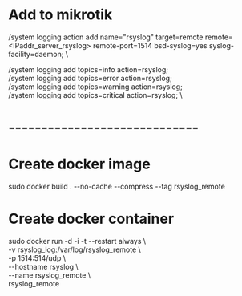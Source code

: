 # Add to mikrotik

/system logging action add name="rsyslog" target=remote remote=<IPaddr_server_rsyslog> remote-port=1514 bsd-syslog=yes syslog-facility=daemon; \

/system logging add topics=info action=rsyslog; \
/system logging add topics=error action=rsyslog; \
/system logging add topics=warning action=rsyslog; \
/system logging add topics=critical action=rsyslog; \

# -----------------------------

# Create docker image
sudo docker build . --no-cache --compress --tag rsyslog_remote

# Create docker container
sudo docker run -d -i -t --restart always \\ \
-v rsyslog_log:/var/log/rsyslog_remote \\ \
-p 1514:514/udp \\ \
--hostname rsyslog \\ \
--name rsyslog_remote \\ \
rsyslog_remote


